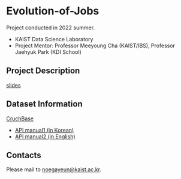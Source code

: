 # Evolution-of-Jobs

Project conducted in 2022 summer.
- KAIST Data Science Laboratory
- Project Mentor: Professor Meeyoung Cha (KAIST/IBS), Professor Jaehyuk Park (KDI School)

## Project Description

[slides](https://docs.google.com/presentation/d/1IFlmCFOewJ8FmG3DL6mn_ABPAYwElPBFW4qXlfu1M3o/edit#slide=id.p)


## Dataset Information

[CruchBase](https://www.crunchbase.com/)
- [API manual1 (in Korean)](https://docs.google.com/document/d/1-h_kp2OBNjsYCjih10miVej86fH0hOpg4hM2NaWvxHw/edit)
- [API manual2 (in English)](https://docs.google.com/presentation/d/1VjlK1rbxx1zCb_WZ8h_ImXh7vV98tx-D1TyMr9eVkd0/edit#slide=id.p)


## Contacts

Please mail to noegayeun@kaist.ac.kr.
